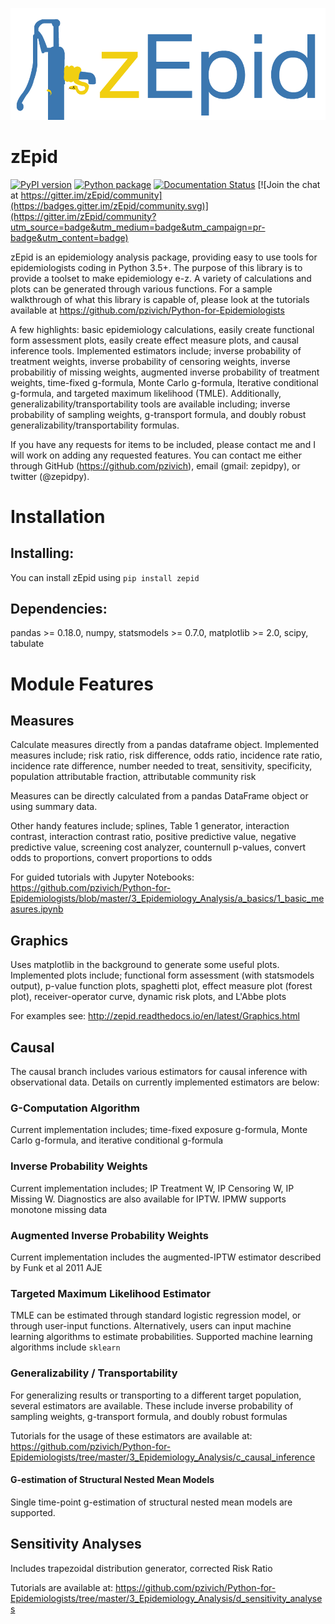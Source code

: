 ![zepid](docs/images/zepid_logo.png)
# zEpid

[![PyPI version](https://badge.fury.io/py/zepid.svg)](https://badge.fury.io/py/zepid)
[![Python package](https://github.com/pzivich/zEpid/actions/workflows/python-app.yml/badge.svg)](https://github.com/pzivich/zEpid/actions/workflows/python-app.yml)
[![Documentation Status](https://readthedocs.org/projects/zepid/badge/?version=latest)](https://zepid.readthedocs.io/en/latest/?badge=latest)
[![Join the chat at https://gitter.im/zEpid/community](https://badges.gitter.im/zEpid/community.svg)](https://gitter.im/zEpid/community?utm_source=badge&utm_medium=badge&utm_campaign=pr-badge&utm_content=badge)

zEpid is an epidemiology analysis package, providing easy to use tools for epidemiologists coding in Python 3.5+. The 
purpose of this library is to provide a toolset to make epidemiology e-z. A variety of calculations and plots can be 
generated through various functions. For a sample walkthrough of what this library is capable of, please look at the 
tutorials available at https://github.com/pzivich/Python-for-Epidemiologists

A few highlights: basic epidemiology calculations, easily create functional form assessment plots, 
easily create effect measure plots, and causal inference tools. Implemented estimators include; inverse 
probability of treatment weights, inverse probability of censoring weights, inverse probabilitiy of missing weights, 
augmented inverse probability of treatment weights, time-fixed g-formula, Monte Carlo g-formula, Iterative conditional 
g-formula, and targeted maximum likelihood (TMLE). Additionally, generalizability/transportability tools are available 
including; inverse probability of sampling weights, g-transport formula, and doubly robust 
generalizability/transportability formulas.

If you have any requests for items to be included, please contact me and I will work on adding any requested features. 
You can contact me either through GitHub (https://github.com/pzivich), email (gmail: zepidpy), or twitter (@zepidpy).

# Installation

## Installing:
You can install zEpid using `pip install zepid`

## Dependencies:
pandas >= 0.18.0, numpy, statsmodels >= 0.7.0, matplotlib >= 2.0, scipy, tabulate

# Module Features

## Measures
Calculate measures directly from a pandas dataframe object. Implemented measures include; risk ratio, risk difference, 
odds ratio, incidence rate ratio, incidence rate difference, number needed to treat, sensitivity, specificity, 
population attributable fraction, attributable community risk

Measures can be directly calculated from a pandas DataFrame object or using summary data.

Other handy features include; splines, Table 1 generator, interaction contrast, interaction contrast ratio, positive 
predictive value, negative predictive value, screening cost analyzer, counternull p-values, convert odds to 
proportions, convert proportions to odds

For guided tutorials with Jupyter Notebooks:
https://github.com/pzivich/Python-for-Epidemiologists/blob/master/3_Epidemiology_Analysis/a_basics/1_basic_measures.ipynb

## Graphics
Uses matplotlib in the background to generate some useful plots. Implemented plots include; functional form assessment 
(with statsmodels output), p-value function plots, spaghetti plot, effect measure plot (forest plot), receiver-operator 
curve, dynamic risk plots, and L'Abbe plots

For examples see:
http://zepid.readthedocs.io/en/latest/Graphics.html

## Causal
The causal branch includes various estimators for causal inference with observational data. Details on currently 
implemented estimators are below:

### G-Computation Algorithm
Current implementation includes; time-fixed exposure g-formula, Monte Carlo g-formula, and iterative conditional 
g-formula

### Inverse Probability Weights 
Current implementation includes; IP Treatment W, IP Censoring W, IP Missing W. Diagnostics are also available for IPTW. 
IPMW supports monotone missing data

### Augmented Inverse Probability Weights
Current implementation includes the augmented-IPTW estimator described by Funk et al 2011 AJE

### Targeted Maximum Likelihood Estimator
TMLE can be estimated through standard logistic regression model, or through user-input functions. Alternatively, users 
can input machine learning algorithms to estimate probabilities. Supported machine learning algorithms include `sklearn`

### Generalizability / Transportability
For generalizing results or transporting to a different target population, several estimators are available. These 
include inverse probability of sampling weights, g-transport formula, and doubly robust formulas

Tutorials for the usage of these estimators are available at:
https://github.com/pzivich/Python-for-Epidemiologists/tree/master/3_Epidemiology_Analysis/c_causal_inference

#### G-estimation of Structural Nested Mean Models
Single time-point g-estimation of structural nested mean models are supported.

## Sensitivity Analyses
Includes trapezoidal distribution generator, corrected Risk Ratio

Tutorials are available at:
https://github.com/pzivich/Python-for-Epidemiologists/tree/master/3_Epidemiology_Analysis/d_sensitivity_analyses
